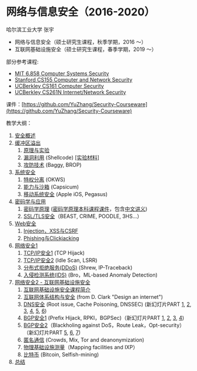 # 网络与信息安全（2016-2020）


哈尔滨工业大学
张宇

- 网络与信息安全（硕士研究生课程，秋季学期，2016 ～）
- 互联网基础设施安全（硕士研究生课程，春季学期，2019 ～）

部分参考课程:

- [MIT 6.858 Computer Systems Security](http://ocw.mit.edu/courses/electrical-engineering-and-computer-science/6-858-computer-systems-security-fall-2014/index.htm)
- [Stanford CS155 Computer and Network Security](https://crypto.stanford.edu/cs155/)
- [UCBerkley CS161 Computer Security](http://inst.eecs.berkeley.edu/~cs161/fa16/)
- [UCBerkley CS261N Internet/Network Security](http://www.icir.org/vern/cs261n/)

课件：[https://github.com/YuZhang/Security-Courseware](https://github.com/YuZhang/Security-Courseware)

教学大纲：

1. [安全概述](introduction.md)
2. [缓冲区溢出](buffer-overflow)
	1. [原理与实验](buffer-overflow/buffer-overflow-1.md)
	2. [漏洞利用](buffer-overflow/buffer-overflow-2.md) (Shellcode) [[实验材料]](https://pan.baidu.com/s/1c1AV0Bm)
	4. [攻防技术](buffer-overflow/buffer-overflow-3.md) (Baggy, BROP)
2. [系统安全](system-security)
	1. [特权分离](system-security/privilege-separation.md) (OKWS)
	2. [能力与沙箱](system-security/capabilities-sandbox.md) (Capsicum)
	3. [移动系统安全](system-security/ios-security.md) (Apple iOS, Pegasus)
3. [密码学与应用](crypto)
	1. [密码学原理](crypto/crush-course.pdf) ([密码学原理本科课程课件](https://github.com/YuZhang/cryptography/)，包含[中文讲义](https://github.com/YuZhang/cryptography/tree/master/lecturenotes-Chinese))
	2. 	[SSL/TLS安全](crypto/tls.md)（BEAST, CRIME, POODLE, 3HS...）
4. [Web安全](web-security)
	1. [Injection，XSS与CSRF](web-security/web-sec-1.md)
	2. [Phishing与Clickjacking](web-security/web-sec-2.md)
5. [网络安全1](network-security)
	1. [TCP/IP安全1](network-security/tcp-ip-sec.md) (TCP Hijack)
	2. [TCP/IP安全2](network-security/ip-sec.md) (Idle Scan, LSRR)
	3. [分布式拒绝服务(DDoS)](network-security/ddos.md) (Shrew, IP-Traceback)
	4. [入侵检测系统(IDS)](network-security/ids.md) (Bro，ML-based Anomaly Detection)
6. [网络安全2 - 互联网基础设施安全](internet-security)
	1. [互联网基础设施安全课程简介](internet-security/intro.pptx)
	2. [互联网体系结构与安全](internet-security/arch-sec.pptx) (from D. Clark "Design an internet")
	3. [DNS安全](internet-security/dns-sec.pptx) (Root issue, Cache Poisoning, DNSSEC) (新幻灯片PART [1](internet-security/dns-sec-1.pptx), [2](internet-security/dns-sec-2.pptx), [3](internet-security/dns-sec-3.pptx), [4](internet-security/dns-sec-4.pptx), [5](internet-security/dns-sec-5.pptx), [6](internet-security/dns-sec-6.pptx))
	4. [BGP安全1](internet-security/bgp-sec.pptx) (Prefix Hijack, RPKI，BGPSec)（新幻灯片PART [1](internet-security/bgp-sec-1.pptx), [2](internet-security/bgp-sec-2.pptx), [3](internet-security/bgp-sec-3.pptx), [4](internet-security/bgp-sec-4.pptx))
	5. [BGP安全2](internet-security/sidr.md)（Blackholing against DoS，Route Leak，Opt-security）（新幻灯片PART [5](internet-security/bgp-sec-5.pptx), [6](internet-security/bgp-sec-6.pptx), [7](internet-security/bgp-sec-7.pptx))
	6. [匿名通信](advance/anonymous.md) (Crowds, Mix, Tor and deanonymization)
	7. [物理基础设施测量](advance/infrastructure.md)（Mapping facilities and IXP）
	3. [比特币](advance/blockchain.md) (Bitcoin, Selfish-mining)
8. [总结](summary.md)
